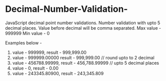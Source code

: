 # Decimal-Number-Validation-
JavaScript decimal point number validations. 
Number validation with upto 5 decimal places. 
Value before decimal will be comma separated.
Max value - 999999
Min value - 0

Examples below - 
1) value - 999999, result - 999,999.00 
2) value - 999999.00000 result - 999,999.00 // round upto to 2 decimal
3) value - 456788.99999, result - 456,788.99999 // upto 5 decimal places
4) value - 0, result - 0.00
5) value - 243345.80900, result - 243,345.809
